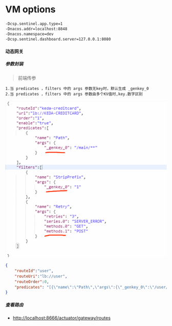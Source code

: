 # VM options
```
-Dcsp.sentinel.app.type=1
-Dnacos.addr=localhost:8848
-Dnacos.namespace=dev
-Dcsp.sentinel.dashboard.server=127.0.0.1:8080
```

#### 动态网关
##### 参数封装
> 前端传参
```
1.当 predicates ，filters 中的 args 参数无key时，默认生成 _genkey_0
2.当 predicates ，filters 中的 args 参数由多个KV值时,key.数字区别
```
![](./docs/route_params.png)
``` json
{
	"routeId":"user",
	"routeUri":"lb://user",
	"routeOrder":0,
	"predicates": "[{\"name\":\"Path\",\"args\":{\"_genkey_0\":\"/user/**\"}}]"
}
```
##### 查看路由
- [http://localhost:8666/actuator/gateway/routes](http://localhost:8666/actuator/gateway/routes)